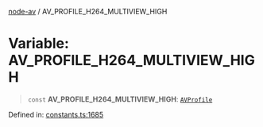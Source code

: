 [node-av](../globals.md) / AV\_PROFILE\_H264\_MULTIVIEW\_HIGH

# Variable: AV\_PROFILE\_H264\_MULTIVIEW\_HIGH

> `const` **AV\_PROFILE\_H264\_MULTIVIEW\_HIGH**: [`AVProfile`](../type-aliases/AVProfile.md)

Defined in: [constants.ts:1685](https://github.com/seydx/av/blob/f8631fc881b394300b1479f511d55cf1c370a87f/src/constants/constants.ts#L1685)
